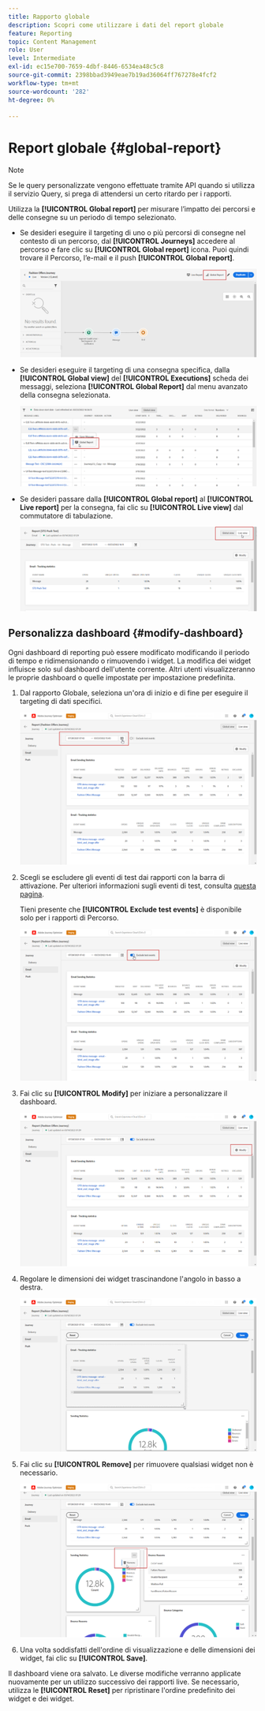 ```yaml
---
title: Rapporto globale
description: Scopri come utilizzare i dati del report globale
feature: Reporting
topic: Content Management
role: User
level: Intermediate
exl-id: ec15e700-7659-4dbf-8446-6534ea48c5c8
source-git-commit: 2398bbad3949eae7b19ad36064ff767278e4fcf2
workflow-type: tm+mt
source-wordcount: '282'
ht-degree: 0%

---
```


# Report globale {#global-report}

>[!NOTE]
>
> Se le query personalizzate vengono effettuate tramite API quando si utilizza il servizio Query, si prega di attendersi un certo ritardo per i rapporti.

Utilizza la **[!UICONTROL Global report]** per misurare l’impatto dei percorsi e delle consegne su un periodo di tempo selezionato.

* Se desideri eseguire il targeting di uno o più percorsi di consegne nel contesto di un percorso, dal **[!UICONTROL Journeys]** accedere al percorso e fare clic su **[!UICONTROL Global report]** icona. Puoi quindi trovare il Percorso, l’e-mail e il push **[!UICONTROL Global report]**.

   ![](assets/report_6.png)

* Se desideri eseguire il targeting di una consegna specifica, dalla **[!UICONTROL Global view]** del **[!UICONTROL Executions]** scheda dei messaggi, seleziona **[!UICONTROL Global Report]** dal menu avanzato della consegna selezionata.

   ![](assets/report_4.png)

* Se desideri passare dalla **[!UICONTROL Global report]** al **[!UICONTROL Live report]** per la consegna, fai clic su **[!UICONTROL Live view]** dal commutatore di tabulazione.

   ![](assets/report_5.png)

## Personalizza dashboard {#modify-dashboard}

Ogni dashboard di reporting può essere modificato modificando il periodo di tempo e ridimensionando o rimuovendo i widget. La modifica dei widget influisce solo sul dashboard dell&#39;utente corrente. Altri utenti visualizzeranno le proprie dashboard o quelle impostate per impostazione predefinita.

1. Dal rapporto Globale, seleziona un&#39;ora di inizio e di fine per eseguire il targeting di dati specifici.

   ![](assets/report_modify_1.png)

1. Scegli se escludere gli eventi di test dai rapporti con la barra di attivazione. Per ulteriori informazioni sugli eventi di test, consulta [questa pagina](../building-journeys/testing-the-journey.md).

   Tieni presente che **[!UICONTROL Exclude test events]** è disponibile solo per i rapporti di Percorso.

   ![](assets/report_modify_2.png)

1. Fai clic su **[!UICONTROL Modify]** per iniziare a personalizzare il dashboard.

   ![](assets/report_modify_3.png)

1. Regolare le dimensioni dei widget trascinandone l&#39;angolo in basso a destra.

   ![](assets/report_modify_4.png)

1. Fai clic su **[!UICONTROL Remove]** per rimuovere qualsiasi widget non è necessario.

   ![](assets/report_modify_5.png)

1. Una volta soddisfatti dell&#39;ordine di visualizzazione e delle dimensioni dei widget, fai clic su **[!UICONTROL Save]**.

Il dashboard viene ora salvato. Le diverse modifiche verranno applicate nuovamente per un utilizzo successivo dei rapporti live. Se necessario, utilizza le **[!UICONTROL Reset]** per ripristinare l&#39;ordine predefinito dei widget e dei widget.

